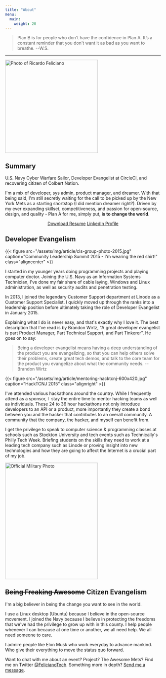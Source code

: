```yaml
---
title: "About"
menu:
  main:
    weight: 20
---
```


> Plan B is for people who don't have the confidence in Plan A. It’s a constant reminder that you don't want it as bad as you want to breathe. --W.S.

* * *

<img class="alignleft wp-image-360" src="/assets/img/article/10835196_693677857414115_3574281855233265095_o-600x600.jpg" alt="Photo of Ricardo Feliciano" width="300" height="300" />

## Summary

U.S. Navy Cyber Warfare Sailor, Developer Evangelist at CircleCI, and recovering citizen of Colbert Nation.

I'm a mix of developer, sys admin, product manager, and dreamer. With that being said, I'm still secretly waiting for the call to be picked up by the New York Mets as a starting shortstop (I did mention dreamer right?). Driven by my ever expanding skillset, competitiveness, and passion for open-source, design, and quality - Plan A for me, simply put, <strong>is to change the world</strong>.

<p style="text-align: center;"><a class="button button-black" href="/assets/img/article/ricardo-n-feliciano-resume-public.pdf">Download Resume</a> <a class="button button-black" href="https://www.linkedin.com/in/ricardofeliciano" data-proofer-ignore>LinkedIn Profile</a></p>

## Developer Evangelism

{{< figure src="/assets/img/article/cls-group-photo-2015.jpg" caption="Community Leadership Summit 2015 - I'm wearing the red shirt!" class="aligncenter" >}}

I started in my younger years doing programming projects and playing computer doctor. Joining the U.S. Navy as an Information Systems Technician, I've done my fair share of cable laying, Windows and Linux administration, as well as security audits and penetration testing.

In 2013, I joined the legendary Customer Support department at Linode as a Customer Support Specialist. I quickly moved up through the ranks into a leadership position before ultimately taking the role of Developer Evangelist in January 2015.

Explaining what I do is never easy, and that's exactly why I love it. The best description that I've read is by Brandon Wirtz, "A great developer evangelist is part Product Manager, Part Technical Support, and Part Tinkerer". He goes on to say:

> Being a developer evangelist means having a deep understanding of the product you are evangelizing, so that you can help others solve their problems, create great tech demos, and talk to the core team for the product you evangelize about what the community needs. --Brandon Wirtz

<div style="clear:both"></div>

{{< figure src="/assets/img/article/mentoring-hacktcnj-600x420.jpg" caption="HackTCNJ 2015" class="alignright" >}}

I've attended various hackathons around the country. While I frequently attend as a sponsor, I  stay the entire time to mentor hacking teams as well as individuals. These 24 to 36 hour hackathons not only introduce developers to an API or a product, more importantly they create a bond between you and the hacker that contributes to an overall community. A community that the company, the hacker, and myself can benefit from.

I get the privilege to speak to computer science &amp; programming classes at schools such as Stockton University and tech events such as Technically's Philly Tech Week. Briefing students on the skills they need to work at a leading tech company such as Linode or proving insight into new technologies and how they are going to affect the Internet is a crucial part of my job.

<div style="clear:both"></div>

<img class="alignleft wp-image-368" src="/assets/img/article/388959_142530225862217_1467313439_n-480x600.jpg" alt="Official Military Photo" width="300" height="375" />

## ~~Being Freaking Awesome~~ Citizen Evangelism

I'm a big believer in being the change you want to see in the world.

I use a Linux desktop (Ubuntu) because I believe in the open-source movement. I joined the Navy because I believe in protecting the freedoms that we've had the privilege to grow up with in this county. I help people whenever I can because at one time or another, we all need help. We all need someone to care.

I admire people like Elon Musk who work everyday to advance mankind. Who give their everything to move the status quo forward.

Want to chat with me about an event? Project? The Awesome Mets? Find me on Twitter <a href="https://twitter.com/FelicianoTech">@FelicianoTech</a>. Something more in depth? [Send me a message][contact-link].



[contact-link]: https://docs.google.com/forms/d/e/1FAIpQLSejIUSnOYaaca2WTXQYDqae54IdnCWg1c-PMXaSgPY6mN94Cw/viewform
